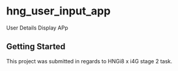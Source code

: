 # hng_user_input_app

User Details Display APp

## Getting Started

This project was submitted in regards to HNGi8 x i4G stage 2 task.

